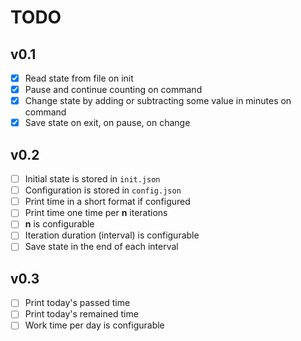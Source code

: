 # TODO

## v0.1

- [x] Read state from file on init
- [x] Pause and continue counting on command
- [x] Change state by adding or subtracting some value in minutes on command
- [x] Save state on exit, on pause, on change

## v0.2
- [ ] Initial state is stored in `init.json`
- [ ] Configuration is stored in `config.json`
- [ ] Print time in a short format if configured
- [ ] Print time one time per **n** iterations
- [ ] **n** is configurable
- [ ] Iteration duration (interval) is configurable
- [ ] Save state in the end of each interval

## v0.3
- [ ] Print today's passed time
- [ ] Print today's remained time
- [ ] Work time per day is configurable